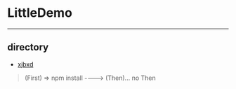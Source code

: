 # LittleDemo
---
## directory
- [xjbxd](https://github.com/kimZLeung/LittleDemo/tree/master/xjbxd)

> (First) => npm install ----> (Then)...
no Then

